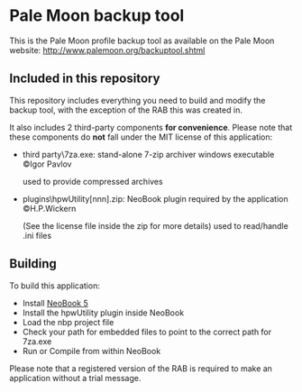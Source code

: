 # Pale Moon backup tool

This is the Pale Moon profile backup tool as available on the Pale Moon website:
http://www.palemoon.org/backuptool.shtml

## Included in this repository

This repository includes everything you need to build and modify the backup tool, with the exception of the RAB this was created in.

It also includes 2 third-party components **for convenience**.
Please note that these components do **not** fall under the MIT license of this application:

- third party\7za.exe: stand-alone 7-zip archiver windows executable ©Igor Pavlov

  used to provide compressed archives
- plugins\hpwUtility[nnn].zip: NeoBook plugin required by the application ©H.P.Wickern

  (See the license file inside the zip for more details)
  used to read/handle .ini files

## Building

To build this application:

- Install [NeoBook 5](http://neosoftware.com/nbw.html)
- Install the hpwUtility plugin inside NeoBook
- Load the nbp project file
- Check your path for embedded files to point to the correct path for 7za.exe
- Run or Compile from within NeoBook

Please note that a registered version of the RAB is required to make an application without a trial message.
